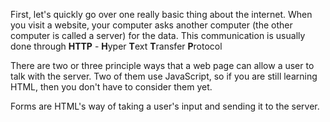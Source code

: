 First, let's quickly go over one really basic thing about the internet.  When you visit a website, your computer asks another computer (the other computer is called a server) for the data.  This communication is usually done through **HTTP** - **H**yper **T**ext **T**ransfer **P**rotocol

There are two or three principle ways that a web page can allow a user to talk with the server.  Two of them use JavaScript, so if you are still learning HTML, then you don't have to consider them yet.

Forms are HTML's way of taking a user's input and sending it to the server.  
